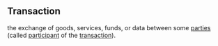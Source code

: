 ## Transaction

the exchange of goods, services, funds, or data between some <a href="https://essif-lab.github.io/framework/docs/terms/party" hovertext="Party: an Entity that sets its Objectives, maintains its Knowledge, and uses that Knowledge to pursue its Objectives in an autonomous (sovereign) manner. Humans and Organizations are the typical examples.">parties</a> (called <a href="https://essif-lab.github.io/framework/docs/terms/participant" hovertext="Participant (in/of a Transaction): a Party is negotiating (or has negotiated) a Transaction Agreement.">participant</a> of the <a href="https://essif-lab.github.io/framework/docs/terms/transaction" hovertext="Transaction: the exchange of goods, services, funds, or data between some Parties (called Participants of the Transaction).">transaction</a>).

